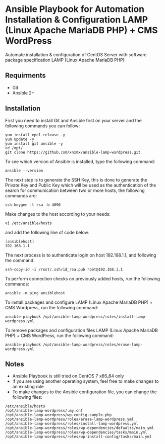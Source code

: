 # Ansible Playbook for Automation Installation & Configuration LAMP (Linux Apache MariaDB PHP) + CMS WordPress

Automate installation & configuration of CentOS Server with software package specification LAMP (Linux Apache MariaDB PHP)

## Requirments
- Git
- Ansible 2+

## Installation
First you need to install Git and Ansible first on your server and the following commands you can follow:

```
yum install epel-release -y
yum update -y
yum install git ansible -y
cd /opt/
git clone https://github.com/xnxmx/ansible-lamp-wordpress.git
```

To see which version of Ansible is installed, type the following command:

```
ansible --version
```

The next step is to generate the SSH Key, this is done to generate the Private Key and Public Key which will be used as the authentication of the search for communication between two or more hosts, the following commands are:

```
ssh-keygen -t rsa -b 4096
```

Make changes to the host according to your needs:

```
vi /etc/ansible/hosts
```

and add the following line of code below:

```
[ansiblehost]
192.168.1.1
```

The next process is to authenticate login on host 192.168.1.1, and following the command:

```
ssh-copy-id -i /root/.ssh/id_rsa.pub root@192.168.1.1
```

To perform connection checks on previously added hosts, run the following commands:

```
ansible -m ping ansiblehost
```

To install packages and configure LAMP (Linux Apache MariaDB PHP) + CMS Wordpress, run the following command:

```
ansible-playbook /opt/ansible-lamp-wordpress/roles/install-lamp-wordpress.yml
```

To remove packages and configuration files LAMP (Linux Apache MariaDB PHP) + CMS WordPress, run the following command:

```
ansible-playbook /opt/ansible-lamp-wordpress/roles/erase-lamp-wordpress.yml
```

## Notes
- Ansible Playbook is still tried on CentOS 7 x86_64 only
- If you are using another operating system, feel free to make changes to an existing role
- To make changes to the Ansible configuration file, you can change the following files:

```
/etc/ansible/hosts
/opt/ansible-lamp-wordpress/.my.cnf
/opt/ansible-lamp-wordpress/wp-config-sample.php
/opt/ansible-lamp-wordpress/roles/erase-lamp-wordpress.yml
/opt/ansible-lamp-wordpress/roles/install-lamp-wordpress.yml
/opt/ansible-lamp-wordpress/roles/wp-dependencies/defaults/main.yml
/opt/ansible-lamp-wordpress/roles/wp-dependencies/tasks/main.yml
/opt/ansible-lamp-wordpress/roles/wp-install-config/tasks/main.yml
```
